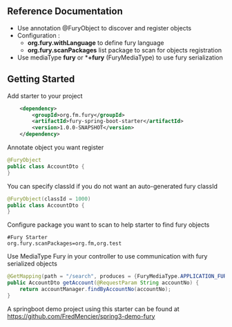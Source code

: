 ## Reference Documentation
- Use annotation @FuryObject to discover and register objects
- Configuration :
    - **org.fury.withLanguage** to define fury language
    - **org.fury.scanPackages** list package to scan for objects registration
- Use mediaType **fury** or ***+fury** (FuryMediaType) to use fury serialization

## Getting Started

Add starter to your project
```xml
    <dependency>
        <groupId>org.fm.fury</groupId>
        <artifactId>fury-spring-boot-starter</artifactId>
        <version>1.0.0-SNAPSHOT</version>
    </dependency>
```

Annotate object you want register
```java
@FuryObject
public class AccountDto {
}
```

You can specify classId if you do not want an auto-generated fury classId
```java
@FuryObject(classId = 1000)
public class AccountDto {
}
```

Configure package you want to scan to help starter to find fury objects
```properties
#Fury Starter
org.fury.scanPackages=org.fm,org.test
```

Use MediaType Fury in your controller to use communication with fury serialized objects
```java
@GetMapping(path = "/search", produces = {FuryMediaType.APPLICATION_FURY_VALUE})
public AccountDto getAccount(@RequestParam String accountNo) {
    return accountManager.findByAccountNo(accountNo);
}
```

A springboot demo project using this starter can be found at https://github.com/FredMencier/spring3-demo-fury